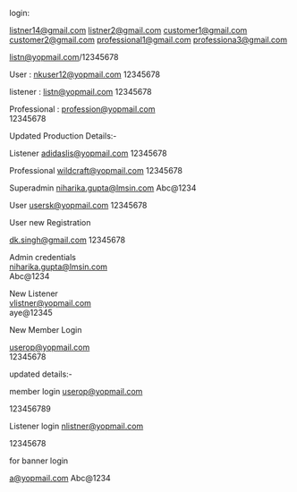 
login: 

listner14@gmail.com
listner2@gmail.com
customer1@gmail.com
customer2@gmail.com
professional1@gmail.com
professiona3@gmail.com

listn@yopmail.com/12345678                                  


User : nkuser12@yopmail.com
12345678

listener : listn@yopmail.com
12345678

Professional : profession@yopmail.com                                    
12345678  

Updated Production Details:-    

Listener
adidaslis@yopmail.com 
12345678  

Professional
wildcraft@yopmail.com
12345678

Superadmin
niharika.gupta@lmsin.com
Abc@1234 

User 
usersk@yopmail.com
12345678 

User new Registration

dk.singh@gmail.com
12345678

Admin credentials  
niharika.gupta@lmsin.com  
Abc@1234

New Listener   
vlistner@yopmail.com  
aye@12345 

New Member Login

userop@yopmail.com              
12345678  

updated details:- 

member login
userop@yopmail.com

123456789 

Listener login
nlistner@yopmail.com

12345678

for banner login

a@yopmail.com
Abc@1234



